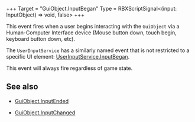 +++
Target = "GuiObject.InputBegan"
Type = RBXScriptSignal<(input: InputObject) => void, false>
+++

This event fires when a user begins interacting with the `GuiObject` via a Human-Computer Interface device (Mouse button down, touch begin, keyboard button down, etc).The `UserInputService` has a similarly named event that is not restricted to a specific UI element: [UserInputService.InputBegan](https://developer.roblox.com/api-reference/event/UserInputService/InputBegan).This event will always fire regardless of game state.## See also - [GuiObject.InputEnded](https://developer.roblox.com/api-reference/event/GuiObject/InputEnded) - [GuiObject.InputChanged](https://developer.roblox.com/api-reference/event/GuiObject/InputChanged)